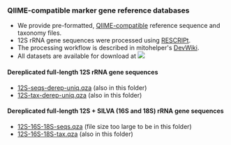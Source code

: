 ### QIIME-compatible marker gene reference databases
- We provide pre-formatted, [QIIME-compatible](https://docs.qiime2.org/2023.11/data-resources/) reference sequence and taxonomy files. 
- 12S rRNA gene sequences were processed using [RESCRIPt](https://github.com/bokulich-lab/RESCRIPt). 
- The processing workflow is described in mitohelper's [DevWiki](https://github.com/aomlomics/mitohelper/wiki/9.-Creating-QIIME-compatible-reference-databases).
- All datasets are available for download at [<img src=https://zenodo.org/badge/DOI/10.5281/zenodo.10477520.svg>](https://doi.org/10.5281/zenodo.10477520)

#### Dereplicated full-length 12S rRNA gene sequences
- [12S-seqs-derep-uniq.qza](https://doi.org/10.5281/zenodo.10477520) (also in this folder)
- [12S-tax-derep-uniq.qza](https://doi.org/10.5281/zenodo.10477520) (also in this folder)

#### Dereplicated full-length 12S + SILVA (16S and 18S) rRNA gene sequences
- [12S-16S-18S-seqs.qza](https://doi.org/10.5281/zenodo.10477520) (file size too large to be in this folder)
- [12S-16S-18S-tax.qza](https://doi.org/10.5281/zenodo.10477520) (also in this folder)

